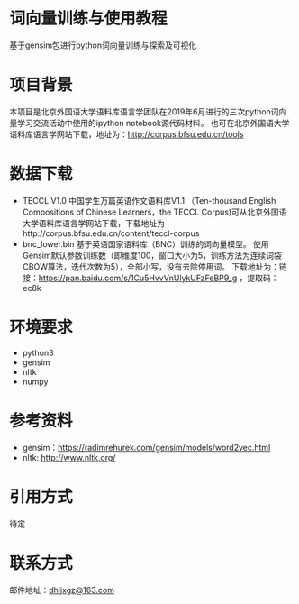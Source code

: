 # 词向量训练与使用教程
 基于gensim包进行python词向量训练与探索及可视化
# 项目背景
本项目是北京外国语大学语料库语言学团队在2019年6月进行的三次python词向量学习交流活动中使用的ipython notebook源代码材料。
也可在北京外国语大学语料库语言学网站下载，地址为：http://corpus.bfsu.edu.cn/tools
# 数据下载
- TECCL V1.0
中国学生万篇英语作文语料库V1.1 （Ten-thousand English Compositions of Chinese Learners，the TECCL Corpus)可从北京外国语大学语料库语言学网站下载，下载地址为http://corpus.bfsu.edu.cn/content/teccl-corpus
- bnc_lower.bin
基于英语国家语料库（BNC）训练的词向量模型。
使用Gensim默认参数训练数（即维度100，窗口大小为5，训练方法为连续词袋CBOW算法，迭代次数为5），全部小写，没有去除停用词。
下载地址为：链接：https://pan.baidu.com/s/1Cu5HvvVnUlykUFzFeBP9_g ，提取码：ec8k 

# 环境要求
- python3
- gensim
- nltk
- numpy
# 参考资料
- gensim：https://radimrehurek.com/gensim/models/word2vec.html
- nltk: http://www.nltk.org/
# 引用方式
待定
# 联系方式
邮件地址：dhljxgz@163.com
